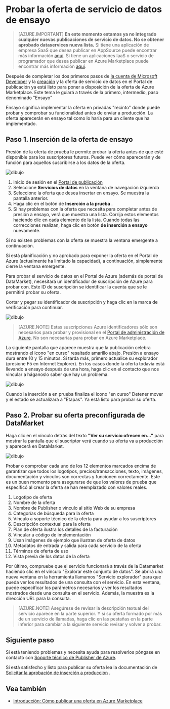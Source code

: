 <properties
   pageTitle="Probar la oferta de servicio de datos para el catálogo de soluciones | Microsoft Azure"
   description="Comprender cómo probar su oferta de servicio de datos de Azure Marketplace."
   services="marketplace-publishing"
   documentationCenter=""
   authors="HannibalSII"
   manager="hascipio"
   editor=""/>

<tags
   ms.service="marketplace"
   ms.devlang="na"
   ms.topic="article"
   ms.tgt_pltfrm="na"
   ms.workload="na"
   ms.date="08/26/2016"
   ms.author="hascipio; avikova" />

# <a name="testing-your-data-service-offer-in-staging"></a>Probar la oferta de servicio de datos de ensayo

>[AZURE.IMPORTANT] **En este momento estamos ya no integrado cualquier nuevas publicaciones de servicio de datos. No se obtener aprobado dataservices nueva lista.** Si tiene una aplicación de empresa SaaS que desea publicar en AppSource puede encontrar más información [aquí](https://appsource.microsoft.com/partners). Si tiene un aplicaciones IaaS o servicio de programador que desea publicar en Azure Marketplace puede encontrar más información [aquí](https://azure.microsoft.com/marketplace/programs/certified/).

Después de completar los dos primeros pasos de [la cuenta de Microsoft Developer](marketplace-publishing-accounts-creation-registration.md) y la [creación](marketplace-publishing-data-service-creation.md) y la oferta de servicio de datos en el Portal de publicación ya está listo para poner a disposición de la oferta de Azure Marketplace. Este tema le guiará a través de la primero, intermedio, paso denominado "Ensayo"

Ensayo significa implementar la oferta en privadas "recinto" donde puede probar y comprobar su funcionalidad antes de enviar a producción. La oferta aparecerán en ensayo tal como lo haría para un cliente que ha implementado.

## <a name="step-1-pushing-your-offer-to-staging"></a>Paso 1. Inserción de la oferta de ensayo
Presión de la oferta de prueba le permite probar la oferta antes de que esté disponible para los suscriptores futuros.  Puede ver cómo aparecerán y de función para aquellos suscribirse a los datos de la oferta.  

  ![dibujo](media/marketplace-publishing-data-service-test-in-staging/step-1.1.png)

1.  Inicio de sesión en el [Portal de publicación](https://publish.windowsazure.com)
2.  Seleccione **Servicios de datos** en la ventana de navegación izquierda
3.  Seleccione la oferta que desea insertar en ensayo. Se muestra la pantalla anterior.
4.  Haga clic en el botón de **Inserción a la prueba** .  
5.  Si hay problemas con la oferta que necesita para completar antes de presión a ensayo, verá que muestra una lista.  Corrija estos elementos haciendo clic en cada elemento de la lista. Cuando todas las correcciones realizan, haga clic en botón **de inserción a ensayo** nuevamente.

Si no existen problemas con la oferta se muestra la ventana emergente a continuación.  

Si está planificación y no aprobado para exponer la oferta en el Portal de Azure (actualmente ha limitado la capacidad), a continuación, simplemente cierre la ventana emergente.

Para probar el servicio de datos en el Portal de Azure (además de portal de DataMarket), necesitará un identificador de suscripción de Azure para probar con.  Este ID de suscripción se identificar la cuenta que se le permitirá probar su oferta.  

Cortar y pegar su identificador de suscripción y haga clic en la marca de verificación para continuar.

  ![dibujo](media/marketplace-publishing-data-service-test-in-staging/step-1.2.png)

> [AZURE.NOTE] Estas suscripciones Azure identificadores sólo son necesarios para probar y provisional en el [Portal de administración de Azure](https://manage.windowsazure.com). No son necesarias para probar en Azure Marketplace.

La siguiente pantalla que aparece muestra que la publicación celebra mostrando el icono "en curso" resaltado amarillo abajo. Presión a ensayo dura entre 10 y 15 minutos.  Si tarda más, primero actualice su explorador (presione F5 en Internet Explorer).  En los casos donde la oferta todavía está llevando a ensayo después de una hora, haga clic en el contacto que nos vincular a háganoslo saber que hay un problema.

  ![dibujo](media/marketplace-publishing-data-service-test-in-staging/step-1.3.png)

Cuando la inserción a en prueba finaliza el icono "en curso" Detener mover y el estado se actualizará a "Etapas".  Ya está listo para probar su oferta.  

## <a name="step-2-test-your-staged-offer-in-datamarket"></a>Paso 2. Probar su oferta preconfigurada de DataMarket

Haga clic en el vínculo detrás del texto **"Ver su servicio ofrecen en..."** para mostrar la pantalla que el suscriptor verá cuando su oferta va a producción y aparecerá en DataMarket.

  ![dibujo](media/marketplace-publishing-data-service-test-in-staging/step-2.2.png)

Probar o comprobar cada uno de los 12 elementos marcados encima de garantizar que todos los logotipos, precios/transacciones, texto, imágenes, documentación y vínculos son correctas y funcionen correctamente.  Este es un buen momento para asegurarse de que los valores de prueba que especificó al crear la oferta se han reemplazado con valores reales.

1. Logotipo de oferta
2. Nombre de la oferta
3. Nombre de Publisher o vínculo al sitio Web de su empresa
4. Categorías de búsqueda para la oferta
5. Vínculo a soporte técnico de la oferta para ayudar a los suscriptores
6. Descripción contextual para la oferta
7. Plan de oferta ilustra los detalles de la facturación
8. Vincular a código de implementación
9. Usan imágenes de ejemplo que ilustran de oferta de datos
10. Metadatos de entrada y salida para cada servicio de la oferta
11. Términos de oferta de uso
12. Vista previa de los datos de la oferta


Por último, compruebe que el servicio funcionará a través de la Datamarket haciendo clic en el vínculo "Explorar este conjunto de datos".  Se abrirá una nueva ventana en la herramienta llamamos "Servicio explorador" para que pueda ver los resultados de una consulta con el servicio.  En esta ventana, puede especificar los parámetros necesarios y ver los resultados mostrados desde una consulta en el servicio.   Además, la muestra es la dirección URL para la consulta.  

> [AZURE.NOTE] Asegúrese de revisar la descripción textual del servicio aparece en la parte superior.  Y si su oferta formado por más de un servicio de llamadas, haga clic en las pestañas en la parte inferior para cambiar a la siguiente servicio revisar y volver a probar.



## <a name="next-step"></a>Siguiente paso
Si está teniendo problemas y necesita ayuda para resolverlos póngase en contacto con [Soporte técnico de Publisher de Azure]( http://go.microsoft.com/fwlink/?LinkId=272975).

Si está satisfecho y listo para publicar su oferta lea la documentación de [Solicitar la aprobación de inserción a producción](marketplace-publishing-push-to-production.md) .

## <a name="see-also"></a>Vea también
- [Introducción: Cómo publicar una oferta en Azure Marketplace](marketplace-publishing-getting-started.md)
